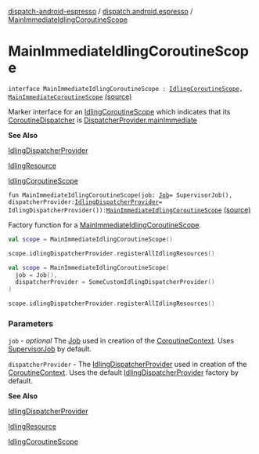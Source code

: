 [dispatch-android-espresso](../index.md) / [dispatch.android.espresso](index.md) / [MainImmediateIdlingCoroutineScope](./-main-immediate-idling-coroutine-scope.md)

# MainImmediateIdlingCoroutineScope

`interface MainImmediateIdlingCoroutineScope : `[`IdlingCoroutineScope`](-idling-coroutine-scope/index.md)`, `[`MainImmediateCoroutineScope`](https://rbusarow.github.io/Dispatch/dispatch-core/dispatch.core/-main-immediate-coroutine-scope/index.md) [(source)](https://github.com/RBusarow/Dispatch/tree/master/dispatch-android-espresso/src/main/java/dispatch/android/espresso/IdlingCoroutineScope.kt#L71)

Marker interface for an [IdlingCoroutineScope](-idling-coroutine-scope/index.md) which indicates that its [CoroutineDispatcher](https://kotlin.github.io/kotlinx.coroutines/kotlinx-coroutines-core/kotlinx.coroutines/-coroutine-dispatcher/index.html) is [DispatcherProvider.mainImmediate](https://rbusarow.github.io/Dispatch/dispatch-core/dispatch.core/-dispatcher-provider/main-immediate.md)

**See Also**

[IdlingDispatcherProvider](-idling-dispatcher-provider/index.md)

[IdlingResource](https://developer.android.com/reference/androidx/test/androidx/test/espresso/IdlingResource.html)

[IdlingCoroutineScope](-idling-coroutine-scope/index.md)

`fun MainImmediateIdlingCoroutineScope(job: `[`Job`](https://kotlin.github.io/kotlinx.coroutines/kotlinx-coroutines-core/kotlinx.coroutines/-job/index.html)` = SupervisorJob(), dispatcherProvider: `[`IdlingDispatcherProvider`](-idling-dispatcher-provider/index.md)` = IdlingDispatcherProvider()): `[`MainImmediateIdlingCoroutineScope`](./-main-immediate-idling-coroutine-scope.md) [(source)](https://github.com/RBusarow/Dispatch/tree/master/dispatch-android-espresso/src/main/java/dispatch/android/espresso/IdlingCoroutineScope.kt#L174)

Factory function for a [MainImmediateIdlingCoroutineScope](./-main-immediate-idling-coroutine-scope.md).

``` kotlin
val scope = MainImmediateIdlingCoroutineScope()

scope.idlingDispatcherProvider.registerAllIdlingResources()
```

``` kotlin
val scope = MainImmediateIdlingCoroutineScope(
  job = Job(),
  dispatcherProvider = SomeCustomIdlingDispatcherProvider()
)

scope.idlingDispatcherProvider.registerAllIdlingResources()
```

### Parameters

`job` - *optional* The [Job](https://kotlin.github.io/kotlinx.coroutines/kotlinx-coroutines-core/kotlinx.coroutines/-job/index.html) used in creation of the [CoroutineContext](https://kotlinlang.org/api/latest/jvm/stdlib/kotlin.coroutines/-coroutine-context/index.html).  Uses [SupervisorJob](https://kotlin.github.io/kotlinx.coroutines/kotlinx-coroutines-core/kotlinx.coroutines/-supervisor-job.html) by default.

`dispatcherProvider` - The [IdlingDispatcherProvider](-idling-dispatcher-provider/index.md) used in creation of the [CoroutineContext](https://kotlinlang.org/api/latest/jvm/stdlib/kotlin.coroutines/-coroutine-context/index.html).
Uses the default [IdlingDispatcherProvider](-idling-dispatcher-provider/index.md) factory by default.

**See Also**

[IdlingDispatcherProvider](-idling-dispatcher-provider/index.md)

[IdlingResource](https://developer.android.com/reference/androidx/test/androidx/test/espresso/IdlingResource.html)

[IdlingCoroutineScope](-idling-coroutine-scope/index.md)

